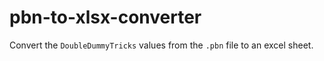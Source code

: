 # pbn-to-xlsx-converter

Convert the `DoubleDummyTricks` values from the `.pbn` file to an excel sheet.
